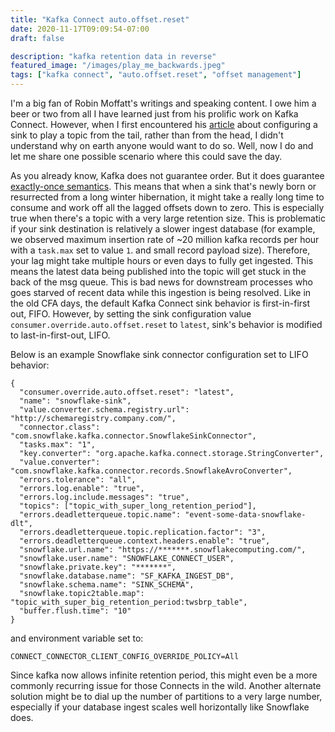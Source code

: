```yaml
---
title: "Kafka Connect auto.offset.reset"
date: 2020-11-17T09:09:54-07:00
draft: false

description: "kafka retention data in reverse"
featured_image: "/images/play_me_backwards.jpeg"
tags: ["kafka connect", "auto.offset.reset", "offset management"]
---
```


I'm a big fan of Robin Moffatt's writings and speaking content.  I owe him a beer or two from all I have learned just from his prolific work on Kafka Connect.  However, when I first encountered his [article](https://rmoff.net/2019/08/09/starting-a-kafka-connect-sink-connector-at-the-end-of-a-topic/) about configuring a sink to play a topic from the tail, rather than from the head, I didn't understand why on earth anyone would want to do so.  Well, now I do and let me share one possible scenario where this could save the day.  

As you already know, Kafka does not guarantee order.  But it does guarantee [exactly-once semantics](https://www.confluent.io/blog/exactly-once-semantics-are-possible-heres-how-apache-kafka-does-it/).  This means that when a sink that's newly born or resurrected from a long winter hibernation, it might take a really long time to consume and work off all the lagged offsets down to zero.  This is especially true when there's a topic with a very large retention size.  This is problematic if your sink destination is relatively a slower ingest database (for example, we observed maximum insertion rate of ~20 million kafka records per hour with a `task.max` set to value `1`. and small record payload size).  Therefore, your lag might take multiple hours or even days to fully get ingested.  This means the latest data being published into the topic will get stuck in the back of the msg queue.  This is bad news for downstream processes who goes starved of recent data while this ingestion is being resolved.  Like in the old CFA days, the default Kafka Connect sink behavior is first-in-first out, FIFO. However, by setting the sink configuration value `consumer.override.auto.offset.reset` to `latest`, sink's behavior is modified to last-in-first-out, LIFO. 

Below is an example Snowflake sink connector configuration set to LIFO behavior:
```
{
  "consumer.override.auto.offset.reset": "latest",
  "name": "snowflake-sink",
  "value.converter.schema.registry.url": "http://schemaregistry.company.com/",
  "connector.class": "com.snowflake.kafka.connector.SnowflakeSinkConnector",
  "tasks.max": "1",
  "key.converter": "org.apache.kafka.connect.storage.StringConverter",
  "value.converter": "com.snowflake.kafka.connector.records.SnowflakeAvroConverter",
  "errors.tolerance": "all",
  "errors.log.enable": "true",
  "errors.log.include.messages": "true",
  "topics": ["topic_with_super_long_retention_period"],
  "errors.deadletterqueue.topic.name": "event-some-data-snowflake-dlt",
  "errors.deadletterqueue.topic.replication.factor": "3",
  "errors.deadletterqueue.context.headers.enable": "true",
  "snowflake.url.name": "https://*******.snowflakecomputing.com/",
  "snowflake.user.name": "SNOWFLAKE_CONNECT_USER",
  "snowflake.private.key": "*******",
  "snowflake.database.name": "SF_KAFKA_INGEST_DB",
  "snowflake.schema.name": "SINK_SCHEMA",
  "snowflake.topic2table.map": "topic_with_super_big_retention_period:twsbrp_table",
  "buffer.flush.time": "10"
}
```

and environment variable set to:

```
CONNECT_CONNECTOR_CLIENT_CONFIG_OVERRIDE_POLICY=All
```

 Since kafka now allows infinite retention period, this might even be a more commonly recurring issue for those Connects in the wild.  Another alternate solution might be to dial up the number of partitions to a very large number, especially if your database ingest scales well horizontally like Snowflake does.

